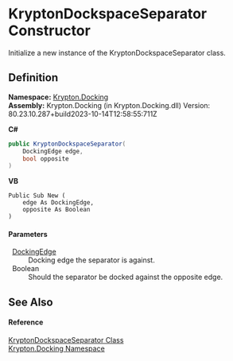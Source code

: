 # KryptonDockspaceSeparator Constructor


Initialize a new instance of the KryptonDockspaceSeparator class.



## Definition
**Namespace:** <a href="98399376-cf41-9454-4b4d-4fab2ca20bc7.md">Krypton.Docking</a>  
**Assembly:** Krypton.Docking (in Krypton.Docking.dll) Version: 80.23.10.287+build2023-10-14T12:58:55:711Z

**C#**
``` C#
public KryptonDockspaceSeparator(
	DockingEdge edge,
	bool opposite
)
```
**VB**
``` VB
Public Sub New ( 
	edge As DockingEdge,
	opposite As Boolean
)
```



#### Parameters
<dl><dt>  <a href="0326fb46-4d85-587f-b550-67cc94a3d312.md">DockingEdge</a></dt><dd>Docking edge the separator is against.</dd><dt>  Boolean</dt><dd>Should the separator be docked against the opposite edge.</dd></dl>

## See Also


#### Reference
<a href="38c2eb04-cc94-8fc5-ddf0-d2d6ed14a95e.md">KryptonDockspaceSeparator Class</a>  
<a href="98399376-cf41-9454-4b4d-4fab2ca20bc7.md">Krypton.Docking Namespace</a>  
